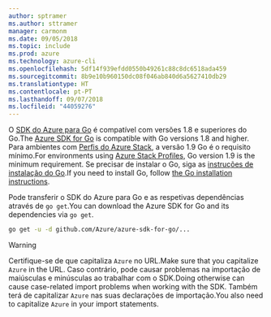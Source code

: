 ```yaml
---
author: sptramer
ms.author: sttramer
manager: carmonm
ms.date: 09/05/2018
ms.topic: include
ms.prod: azure
ms.technology: azure-cli
ms.openlocfilehash: 5df14f939efdd0550b49261c88c8dc6518ada459
ms.sourcegitcommit: 8b9e10b960150dc08f046ab840d6a5627410db29
ms.translationtype: HT
ms.contentlocale: pt-PT
ms.lasthandoff: 09/07/2018
ms.locfileid: "44059276"
---
```

<span data-ttu-id="5dc45-101">O [SDK do Azure para Go](https://github.com/Azure/azure-sdk-for-go) é compatível com versões 1.8 e superiores do Go.</span><span class="sxs-lookup"><span data-stu-id="5dc45-101">The [Azure SDK for Go](https://github.com/Azure/azure-sdk-for-go) is compatible with Go versions 1.8 and higher.</span></span> <span data-ttu-id="5dc45-102">Para ambientes com [Perfis do Azure Stack](/azure/azure-stack/user/azure-stack-version-profiles-go), a versão 1.9 Go é o requisito mínimo.</span><span class="sxs-lookup"><span data-stu-id="5dc45-102">For environments using [Azure Stack Profiles](/azure/azure-stack/user/azure-stack-version-profiles-go), Go version 1.9 is the minimum requirement.</span></span>
<span data-ttu-id="5dc45-103">Se precisar de instalar o Go, siga as [instruções de instalação do Go](https://golang.org/doc/install).</span><span class="sxs-lookup"><span data-stu-id="5dc45-103">If you need to install Go, follow [the Go installation instructions](https://golang.org/doc/install).</span></span>

<span data-ttu-id="5dc45-104">Pode transferir o SDK do Azure para Go e as respetivas dependências através de `go get`.</span><span class="sxs-lookup"><span data-stu-id="5dc45-104">You can download the Azure SDK for Go and its dependencies via `go get`.</span></span>

```bash
go get -u -d github.com/Azure/azure-sdk-for-go/...
```

> [!WARNING]
> <span data-ttu-id="5dc45-105">Certifique-se de que capitaliza `Azure` no URL.</span><span class="sxs-lookup"><span data-stu-id="5dc45-105">Make sure that you capitalize `Azure` in the URL.</span></span> <span data-ttu-id="5dc45-106">Caso contrário, pode causar problemas na importação de maiúsculas e minúsculas ao trabalhar com o SDK.</span><span class="sxs-lookup"><span data-stu-id="5dc45-106">Doing otherwise can cause case-related import problems when working with the SDK.</span></span> <span data-ttu-id="5dc45-107">Também terá de capitalizar `Azure` nas suas declarações de importação.</span><span class="sxs-lookup"><span data-stu-id="5dc45-107">You also need to capitalize `Azure` in your import statements.</span></span>
